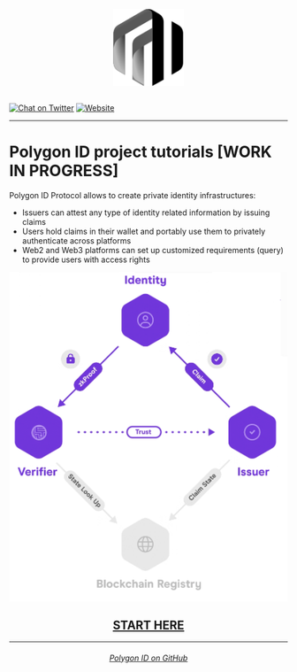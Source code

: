 <div align="center">
<img src="logo-dark.svg" align="center" width="128px"/>
<br /><br />
</div>

[![Chat on Twitter][ico-twitter]][link-twitter]
[![Website][ico-website]][link-website]

[ico-twitter]: https://img.shields.io/twitter/url?color=black&label=0xpolygonid&logoColor=black&style=social&url=https%3A%2F%2Ftwitter.com%2F0xpolygonid
[ico-website]: https://img.shields.io/website?up_color=black&up_message=polygonid&url=https%3A%2F%2Fpolygonid

[link-twitter]: https://twitter.com/0xpolygonid
[link-website]: https://polygon.technology/polygon-id

---

# Polygon ID project tutorials [WORK IN PROGRESS]

Polygon ID Protocol allows to create private identity infrastructures:

- Issuers can attest any type of identity related information by issuing claims
- Users hold claims in their wallet and portably use them to privately authenticate across platforms
- Web2 and Web3 platforms can set up customized requirements (query) to provide users with access rights


<div align="center">
<img src= "./imgs/triangle-of-trust-polygonID.png" align="center" width="600"/>
</div>


## <div align="center"><b>[START HERE](getting-started/getting-started.md)</b></div>

---

###### <div align="center">[Polygon ID on GitHub](https://github.com/0xPolygonID)</div>
